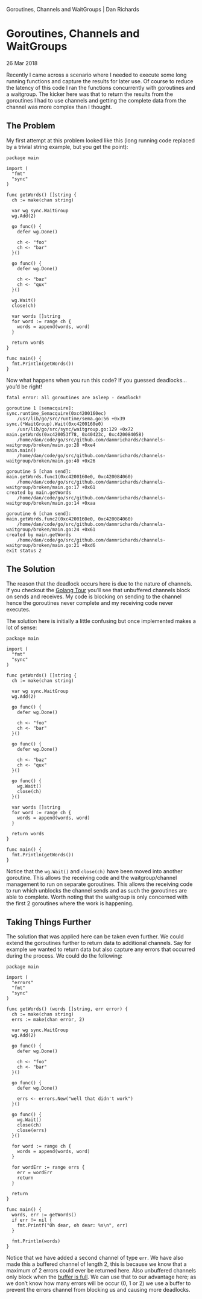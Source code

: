 Goroutines, Channels and WaitGroups | Dan Richards

# Goroutines, Channels and WaitGroups

26 Mar 2018

Recently I came across a scenario where I needed to execute some long running functions and capture the results for later use. Of course to reduce the latency of this code I ran the functions concurrently with goroutines and a waitgroup. The kicker here was that to return the results from the goroutines I had to use channels and getting the complete data from the channel was more complex than I thought.

## The Problem

My first attempt at this problem looked like this (long running code replaced by a trivial string example, but you get the point):

	package main

	import (
	  "fmt"
	  "sync"
	)

	func getWords() []string {
	  ch := make(chan string)

	  var wg sync.WaitGroup
	  wg.Add(2)

	  go func() {
	    defer wg.Done()

	    ch <- "foo"
	    ch <- "bar"
	  }()

	  go func() {
	    defer wg.Done()

	    ch <- "baz"
	    ch <- "qux"
	  }()

	  wg.Wait()
	  close(ch)

	  var words []string
	  for word := range ch {
	    words = append(words, word)
	  }

	  return words
	}

	func main() {
	  fmt.Println(getWords())
	}

Now what happens when you run this code? If you guessed deadlocks…you’d be right!

	fatal error: all goroutines are asleep - deadlock!

	goroutine 1 [semacquire]:
	sync.runtime_Semacquire(0xc4200160ec)
		/usr/lib/go/src/runtime/sema.go:56 +0x39
	sync.(*WaitGroup).Wait(0xc4200160e0)
		/usr/lib/go/src/sync/waitgroup.go:129 +0x72
	main.getWords(0xc420053f78, 0x40423c, 0xc420084058)
		/home/dan/code/go/src/github.com/danmrichards/channels-waitgroup/broken/main.go:28 +0xe4
	main.main()
		/home/dan/code/go/src/github.com/danmrichards/channels-waitgroup/broken/main.go:40 +0x26

	goroutine 5 [chan send]:
	main.getWords.func1(0xc4200160e0, 0xc420084060)
		/home/dan/code/go/src/github.com/danmrichards/channels-waitgroup/broken/main.go:17 +0x61
	created by main.getWords
		/home/dan/code/go/src/github.com/danmrichards/channels-waitgroup/broken/main.go:14 +0xaa

	goroutine 6 [chan send]:
	main.getWords.func2(0xc4200160e0, 0xc420084060)
		/home/dan/code/go/src/github.com/danmrichards/channels-waitgroup/broken/main.go:24 +0x61
	created by main.getWords
		/home/dan/code/go/src/github.com/danmrichards/channels-waitgroup/broken/main.go:21 +0xd6
	exit status 2

## The Solution

The reason that the deadlock occurs here is due to the nature of channels. If you checkout the [Golang Tour](https://tour.golang.org/concurrency/2) you’ll see that unbuffered channels block on sends and receives. My code is blocking on sending to the channel hence the goroutines never complete and my receiving code never executes.

The solution here is initially a little confusing but once implemented makes a lot of sense:

	package main

	import (
	  "fmt"
	  "sync"
	)

	func getWords() []string {
	  ch := make(chan string)

	  var wg sync.WaitGroup
	  wg.Add(2)

	  go func() {
	    defer wg.Done()

	    ch <- "foo"
	    ch <- "bar"
	  }()

	  go func() {
	    defer wg.Done()

	    ch <- "baz"
	    ch <- "qux"
	  }()

	  go func() {
	    wg.Wait()
	    close(ch)
	  }()

	  var words []string
	  for word := range ch {
	    words = append(words, word)
	  }

	  return words
	}

	func main() {
	  fmt.Println(getWords())
	}

Notice that the `wg.Wait()` and `close(ch)` have been moved into another goroutine. This allows the receiving code and the waitgroup/channel management to run on separate goroutines. This allows the receiving code to run which unblocks the channel sends and as such the goroutines are able to complete. Worth noting that the waitgroup is only concerned with the first 2 goroutines where the work is happening.

## Taking Things Further

The solution that was applied here can be taken even further. We could extend the goroutines further to return data to additional channels. Say for example we wanted to return data but also capture any errors that occurred during the process. We could do the following:

	package main

	import (
	  "errors"
	  "fmt"
	  "sync"
	)

	func getWords() (words []string, err error) {
	  ch := make(chan string)
	  errs := make(chan error, 2)

	  var wg sync.WaitGroup
	  wg.Add(2)

	  go func() {
	    defer wg.Done()

	    ch <- "foo"
	    ch <- "bar"
	  }()

	  go func() {
	    defer wg.Done()

	    errs <- errors.New("well that didn't work")
	  }()

	  go func() {
	    wg.Wait()
	    close(ch)
	    close(errs)
	  }()

	  for word := range ch {
	    words = append(words, word)
	  }

	  for wordErr := range errs {
	    err = wordErr
	    return
	  }

	  return
	}

	func main() {
	  words, err := getWords()
	  if err != nil {
	    fmt.Printf("Oh dear, oh dear: %s\n", err)
	  }

	  fmt.Println(words)
	}

Notice that we have added a second channel of type `err`. We have also made this a buffered channel of length 2, this is because we know that a maximum of 2 errors could ever be returned here. Also unbuffered channels only block when the [buffer is full](https://tour.golang.org/concurrency/3). We can use that to our advantage here; as we don’t know how many errors will be occur (0, 1 or 2) we use a buffer to prevent the errors channel from blocking us and causing more deadlocks.